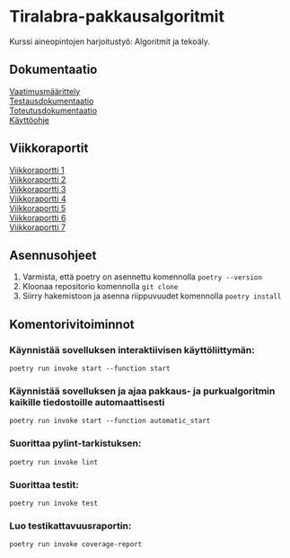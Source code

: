 # Tiralabra-pakkausalgoritmit

Kurssi aineopintojen harjoitustyö: Algoritmit ja tekoäly.

## Dokumentaatio
[Vaatimusmäärittely](https://github.com/xelmas/Tiralabra-pakkausalgoritmit/blob/main/documentation/specification.md) \
[Testausdokumentaatio](https://github.com/xelmas/Tiralabra-pakkausalgoritmit/blob/main/documentation/testing.md) \
[Toteutusdokumentaatio](https://github.com/xelmas/Tiralabra-pakkausalgoritmit/blob/main/documentation/implementation.md) \
[Käyttöohje](https://github.com/xelmas/Tiralabra-pakkausalgoritmit/blob/main/documentation/user_manual.md)


## Viikkoraportit
[Viikkoraportti 1](https://github.com/xelmas/Tiralabra-pakkausalgoritmit/blob/main/documentation/weeklyreports/weeklyreport1.md) \
[Viikkoraportti 2](https://github.com/xelmas/Tiralabra-pakkausalgoritmit/blob/main/documentation/weeklyreports/weeklyreport2.md) \
[Viikkoraportti 3](https://github.com/xelmas/Tiralabra-pakkausalgoritmit/blob/main/documentation/weeklyreports/weeklyreport3.md) \
[Viikkoraportti 4](https://github.com/xelmas/Tiralabra-pakkausalgoritmit/blob/main/documentation/weeklyreports/weeklyreport4.md) \
[Viikkoraportti 5](https://github.com/xelmas/Tiralabra-pakkausalgoritmit/blob/main/documentation/weeklyreports/weeklyreport5.md) \
[Viikkoraportti 6](https://github.com/xelmas/Tiralabra-pakkausalgoritmit/blob/main/documentation/weeklyreports/weeklyreport6.md) \
[Viikkoraportti 7](https://github.com/xelmas/Tiralabra-pakkausalgoritmit/blob/main/documentation/weeklyreports/weeklyreport7.md) 

## Asennusohjeet
1. Varmista, että poetry on asennettu komennolla ```poetry --version```
2. Kloonaa repositorio komennolla ```git clone```
3. Siirry hakemistoon ja asenna riippuvuudet komennolla ```poetry install```

## Komentorivitoiminnot

### Käynnistää sovelluksen interaktiivisen käyttöliittymän:
```
poetry run invoke start --function start
```

### Käynnistää sovelluksen ja ajaa pakkaus- ja purkualgoritmin kaikille tiedostoille automaattisesti
```
poetry run invoke start --function automatic_start
```

### Suorittaa pylint-tarkistuksen:
```
poetry run invoke lint
```

### Suorittaa testit:
```
poetry run invoke test
```

### Luo testikattavuusraportin:
```
poetry run invoke coverage-report
```